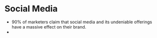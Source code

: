 # Social Media
- 90% of marketers claim that social media and its undeniable offerings have a massive effect on their brand.
- 